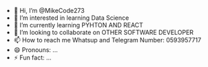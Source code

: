 - 👋 Hi, I’m @MikeCode273
- 👀 I’m interested in learning Data Science
- 🌱 I’m currently learning PYHTON AND REACT
- 💞️ I’m looking to collaborate on OTHER SOFTWARE DEVELOPER
- 📫 How to reach me Whatsup and Telegram Number: 0593957717
- 😄 Pronouns: ...
- ⚡ Fun fact: ...

<!---
MikeCode273/MikeCode273 is a ✨ special ✨ repository because its `README.md` (this file) appears on your GitHub profile.
You can click the Preview link to take a look at your changes.
--->
